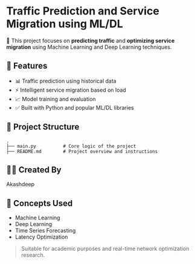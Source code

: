 # Traffic Prediction and Service Migration using ML/DL

🚀 This project focuses on **predicting traffic** and **optimizing service migration** using Machine Learning and Deep Learning techniques.

## 🔧 Features
- 📊 Traffic prediction using historical data
- ⚡ Intelligent service migration based on load
- 📈 Model training and evaluation
- ✅ Built with Python and popular ML/DL libraries

## 📂 Project Structure
```
.
├── main.py          # Core logic of the project
├── README.md        # Project overview and instructions
```

## 👨‍💻 Created By
Akashdeep

## 🧠 Concepts Used
- Machine Learning
- Deep Learning
- Time Series Forecasting
- Latency Optimization

> Suitable for academic purposes and real-time network optimization research.
